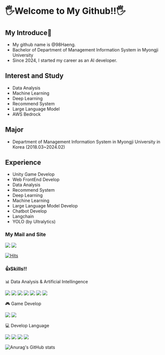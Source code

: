 # 🖐Welcome to My Github!!🖐

## My Introduce📗
- My github name is @98Haeng.
- Bachelor of Department of Management Information System in Myongji University
- Since 2024, I started my career as an AI developer.

## Interest and Study
- Data Analysis
- Machine Learning
- Deep Learning
- Recommend System
- Large Language Model
- AWS Bedrock

## Major
- Department of Management Information System in Myongji University in Korea (2018.03~2024.02)

## Experience
- Unity Game Develop
- Web FrontEnd Develop
- Data Analysis
- Recommend System
- Deep Learning
- Machine Learning
- Large Language Model Develop
- Chatbot Develop
- Langchain
- YOLO (by Ultralytics)


### My Mail and Site
<a href="mailto:oneman0922@gmail.com" target="_blank">
  <img src="https://img.shields.io/badge/oneman0922@gmail.com-97eb91?style=for-the-badge&logo=Gmail&logoColor=black"/></a>
<a href="https://velog.io/@oneman98"><img src="https://img.shields.io/badge/Tech%20Blog-11B48A?style=for-the-badge&logo=Vimeo&logoColor=white&link=https://velog.io/@oneman98"/></a>

[![Hits](https://hits.seeyoufarm.com/api/count/incr/badge.svg?url=https%3A%2F%2Fgithub.com%2FYun-ju-an&count_bg=%23B0EC82&title_bg=%23555555&icon=github.svg&icon_color=%23E7E7E7&title=hits&edge_flat=false)](https://hits.seeyoufarm.com)


### 👍Skills!!

📊 Data Analysis & Artificial Intellingence

<img src="https://img.shields.io/badge/Python-3776AB?style=for-the-badge&logo=Python&logoColor=white"/></a>
<img src="https://img.shields.io/badge/R-276DC3?style=for-the-badge&logo=R&logoColor=white"/></a>
<img src="https://img.shields.io/badge/MySQL-4479A1?style=for-the-badge&logo=MySQL&logoColor=white"/></a>
<img src="https://img.shields.io/badge/PostgreSQL-4169E1?style=for-the-badge&logo=PostgreSQL&logoColor=white"/> 
<img src="https://img.shields.io/badge/PyTorch-EE4C2C?style=for-the-badge&logo=PyTorch&logoColor=white"/></a>
<img src="https://img.shields.io/badge/Ultralytics-00AADD?style=for-the-badge&logo=Ultralytics&logoColor=white"/></a>
<img src="https://img.shields.io/badge/Langchain-1E90FF?style=for-the-badge&logo=Langchain&logoColor=white"/></a>


🎮 Game Develop

<img src="https://img.shields.io/badge/unity-%23000000.svg?style=for-the-badge&logo=unity&logoColor=white"/></a>
<img src="https://img.shields.io/badge/c%23-%23239120.svg?style=for-the-badge&logo=c-sharp&logoColor=white"/>

💻 Develop Language

<img src="https://img.shields.io/badge/HTML5-E34F26.svg?style=for-the-badge&logo=HTML5&logoColor=white"/></a>
<img src="https://img.shields.io/badge/CSS3-1572B6.svg?style=for-the-badge&logo=CSS3&logoColor=white"/></a>
<img src="https://img.shields.io/badge/javascript-F7DF1E.svg?style=for-the-badge&logo=javascript&logoColor=white"/></a>
<img src="https://img.shields.io/badge/React-61DAFB.svg?style=for-the-badge&logo=React&logoColor=white"/>

![Anurag's GitHub stats](https://github-readme-stats.vercel.app/api?username=98Haeng&show_icons=true&theme=radical)
